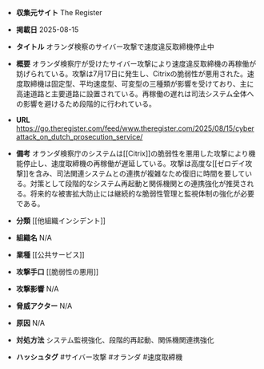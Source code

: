 - **収集元サイト**
The Register

- **掲載日**
2025-08-15

- **タイトル**
オランダ検察のサイバー攻撃で速度違反取締機停止中

- **概要**
オランダ検察庁が受けたサイバー攻撃により速度違反取締機の再稼働が妨げられている。攻撃は7月17日に発生し、Citrixの脆弱性が悪用された。速度取締機は固定型、平均速度型、可変型の三種類が影響を受けており、主に高速道路と主要道路に設置されている。再稼働の遅れは司法システム全体への影響を避けるため段階的に行われている。

- **URL**
https://go.theregister.com/feed/www.theregister.com/2025/08/15/cyberattack_on_dutch_prosecution_service/

- **備考**
オランダ検察庁のシステムは[[Citrix]]の脆弱性を悪用した攻撃により機能停止し、速度取締機の再稼働が遅延している。攻撃は高度な[[ゼロデイ攻撃]]を含み、司法関連システムとの連携が複雑なため復旧に時間を要している。対策として段階的なシステム再起動と関係機関との連携強化が推奨される。将来的な被害拡大防止には継続的な脆弱性管理と監視体制の強化が必要である。

- **分類**
[[他組織インシデント]]

- **組織名**
N/A

- **業種**
[[公共サービス]]

- **攻撃手口**
[[脆弱性の悪用]]

- **攻撃影響**
N/A

- **脅威アクター**
N/A

- **原因**
N/A

- **対処方法**
システム監視強化、段階的再起動、関係機関連携強化

- **ハッシュタグ**
#サイバー攻撃 #オランダ #速度取締機
